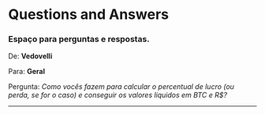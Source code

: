# Questions and Answers

### Espaço para perguntas e respostas.

De: **Vedovelli**

Para: **Geral**

Pergunta: *Como vocês fazem para calcular o percentual de lucro (ou perda, se for o caso) e conseguir os valores líquidos em BTC e R$?*

<hr>
